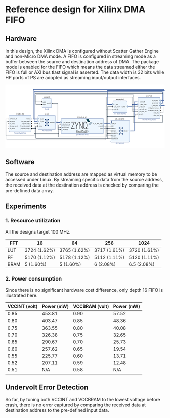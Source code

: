 # Reference design for Xilinx DMA FIFO

## Hardware

In this design, the Xilinx DMA is configured without Scatter Gather Engine and non-Micro DMA mode. A FIFO is configured in streaming mode as a buffer between the source and destination address of DMA. The package mode is enabled for the FIFO which means the data streamed either the FIFO is full or AXI bus tlast signal is asserted. The data width is 32 bits while HP ports of PS are adopted as streaming input/output interfaces. 

<img src="https://github.com/wincle626/ZCU106_DMA_REF_DESIGN/blob/main/figures/fifo_blockdiagram.png" alt="fifoblockdiagram"
	title="FIFO block diagram" width="720" height="200" />

## Software

The source and destination address are mapped as virtual memory to be accessed under Linux. By streaming specific data from the source address, the received data at the destination address is checked by comparing the pre-defined data array. 

## Experiments

### 1. Resource utilization

All the designs target 100 MHz. 

| FFT  |      16      |      64      |      256     |     1024     |
| ---- | ------------ | ------------ | ------------ | ------------ |
| LUT  | 3724 (1.62%) | 3765 (1.62%) | 3717 (1.61%) | 3720 (1.61%) |
| FF   | 5170 (1.12%) | 5178 (1.12%) | 5112 (1.11%) | 5120 (1.11%) |
| BRAM |    5 (1.60%) |    5 (1.60%) |    6 (2.08%) |  6.5 (2.08%) |

### 2. Power consumption

Since there is no significant hardware cost difference, only depth 16 FIFO is illustrated here. 

| VCCINT (volt) |       Power (mW)       | VCCBRAM (volt) |       Power (mW)       |
| ------------- | ---------------------- | -------------- | ---------------------- |
|      0.85     |         453.81         |      0.90      |          57.52         |
|      0.80     |         403.47         |      0.85      |          48.36         |
|      0.75     |         363.55         |      0.80      |          40.08         |
|      0.70     |         326.38         |      0.75      |          32.65         |
|      0.65     |         290.67         |      0.70      |          25.73         |
|      0.60     |         257.62         |      0.65      |          19.54         |
|      0.55     |         225.77         |      0.60      |          13.71         |
|      0.52     |         207.11         |      0.59      |          12.48         |
|      0.51     |          N/A           |      0.58      |           N/A          |


## Undervolt Error Detection

So far, by tuning both VCCINT and VCCBRAM to the lowest voltage before crash, there is no error captured by comparing the received data at destination address to the pre-defined input data. 
